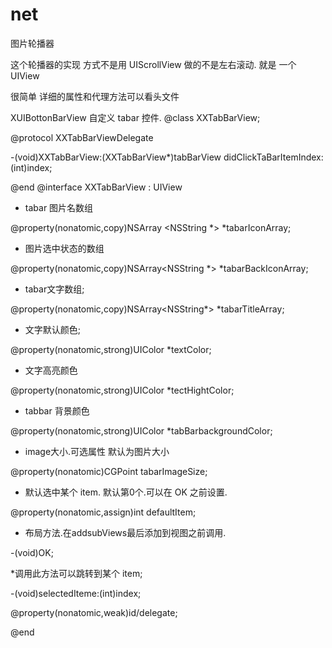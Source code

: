 # net
 图片轮播器

这个轮播器的实现 方式不是用 UIScrollView 做的不是左右滚动. 就是 一个 UIView

很简单
详细的属性和代理方法可以看头文件






XUIBottonBarView  自定义 tabar 控件.
@class XXTabBarView;

@protocol  XXTabBarViewDelegate<NSObject>

-(void)XXTabBarView:(XXTabBarView*)tabBarView didClickTaBarItemIndex:(int)index;

@end
@interface XXTabBarView : UIView


 *  tabar 图片名数组
 
@property(nonatomic,copy)NSArray <NSString *> *tabarIconArray;

 *  图片选中状态的数组

@property(nonatomic,copy)NSArray<NSString *> *tabarBackIconArray;


 *  tabar文字数组;

@property(nonatomic,copy)NSArray<NSString*> *tabarTitleArray;


 *  文字默认颜色;

@property(nonatomic,strong)UIColor *textColor;

 *  文字高亮颜色
 
@property(nonatomic,strong)UIColor *tectHightColor;


 *  tabbar 背景颜色
 
@property(nonatomic,strong)UIColor *tabBarbackgroundColor;


 *  image大小.可选属性 默认为图片大小
 
@property(nonatomic)CGPoint tabarImageSize;


 *  默认选中某个 item. 默认第0个.可以在 OK 之前设置.

@property(nonatomic,assign)int defaultItem;



 *  布局方法.在addsubViews最后添加到视图之前调用.

-(void)OK;

 *调用此方法可以跳转到某个 item;

-(void)selectedIteme:(int)index;


@property(nonatomic,weak)id/<XXTabBarViewDelegate/>delegate;

@end
